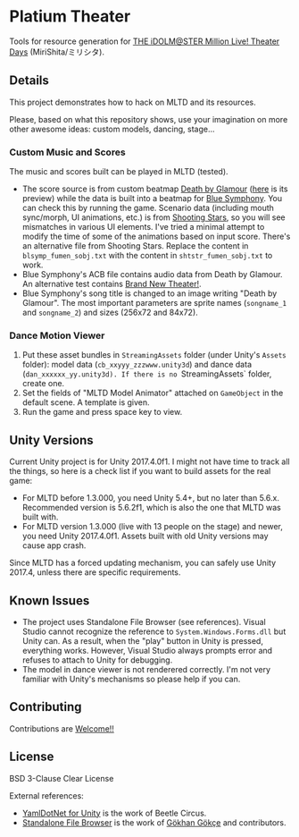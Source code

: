# Platium Theater

Tools for resource generation for [THE iDOLM@STER Million Live! Theater Days](https://millionlive.idolmaster.jp/theaterdays/) (MiriShita/ミリシタ).

## Details

This project demonstrates how to hack on MLTD and its resources.

Please, based on what this repository shows, use your imagination on more other awesome ideas: custom models, dancing, stage...

### Custom Music and Scores

The music and scores built can be played in MLTD (tested).

- The score source is from custom beatmap [Death by Glamour](http://undertale.wikia.com/wiki/Death_by_Glamour) ([here](https://www.bilibili.com/video/av15612246/) is its preview) while the data is built into a beatmap for [Blue Symphony](https://www.project-imas.com/wiki/Blue_Symphony). You can check this by running the game. Scenario data (including mouth sync/morph, UI animations, etc.) is from [Shooting Stars](https://www.project-imas.com/wiki/Shooting_Stars), so you will see mismatches in various UI elements. I've tried a minimal attempt to modify the time of some of the animations based on input score. There's an alternative file from Shooting Stars. Replace the content in `blsymp_fumen_sobj.txt` with the content in `shtstr_fumen_sobj.txt` to work.
- Blue Symphony's ACB file contains audio data from Death by Glamour. An alternative test contains [Brand New Theater!](https://www.project-imas.com/wiki/Brand_New_Theater!).
- Blue Symphony's song title is changed to an image writing "Death by Glamour". The most important parameters are sprite names (`songname_1` and `songname_2`) and sizes (256x72 and 84x72).

### Dance Motion Viewer

1. Put these asset bundles in `StreamingAssets` folder (under Unity's `Assets` folder): model data (`cb_xxyyy_zzzwww.unity3d`) and dance data (`dan_xxxxxx_yy.unity3d). If there is no `StreamingAssets` folder, create one.
2. Set the fields of "MLTD Model Animator" attached on `GameObject` in the default scene. A template is given.
3. Run the game and press space key to view.

## Unity Versions

Current Unity project is for Unity 2017.4.0f1. I might not have time to track all the things, so here is a check list if you want to build assets for the real game:

- For MLTD before 1.3.000, you need Unity 5.4+, but no later than 5.6.x. Recommended version is 5.6.2f1, which is also the one that MLTD was built with.
- For MLTD version 1.3.000 (live with 13 people on the stage) and newer, you need Unity 2017.4.0f1. Assets built with old Unity versions may cause app crash.

Since MLTD has a forced updating mechanism, you can safely use Unity 2017.4, unless there are specific requirements.

## Known Issues

- The project uses Standalone File Browser (see references). Visual Studio cannot recognize the reference to `System.Windows.Forms.dll` but Unity can. As a result, when the "play" button in Unity is pressed, everything works. However, Visual Studio always prompts error and refuses to attach to Unity for debugging.
- The model in dance viewer is not renderered correctly. I'm not very familiar with Unity's mechanisms so please help if you can.

## Contributing

Contributions are [Welcome!!](https://www.project-imas.com/wiki/Welcome!!)

## License

BSD 3-Clause Clear License

External references:

- [YamlDotNet for Unity](https://assetstore.unity.com/packages/tools/integration/yamldotnet-for-unity-36292) is the work of Beetle Circus.
- [Standalone File Browser](https://github.com/gkngkc/UnityStandaloneFileBrowser) is the work of [Gökhan Gökçe](https://github.com/gkngkc) and contributors.

